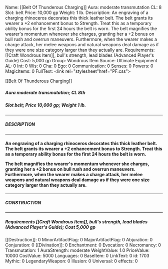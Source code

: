Name: [[Belt Of Thunderous Charging]]
Aura: moderate transmutation
CL: 8
Slot: belt
Price: 10,000 gp
Weight: 1 lb.
Description: An engraving of a charging rhinoceros decorates this thick leather belt. The belt grants its wearer a +2 enhancement bonus to Strength. Treat this as a temporary ability bonus for the first 24 hours the belt is worn. The belt magnifies the wearer's momentum whenever she charges, granting her a +2 bonus on bull rush and overrun maneuvers. Furthermore, when the wearer makes a charge attack, her melee weapons and natural weapons deal damage as if they were one size category larger than they actually are.
Requirements: [[Craft Wondrous Item]], bull's strength, lead blades (Advanced Player's Guide)
Cost: 5,000 gp
Group: Wondrous Item
Source: Ultimate Equipment
AL: 0
Int: 0
Wis: 0
Cha: 0
Ego: 0
Communication: 0
Senses: 0
Powers: 0
MagicItems: 0
FullText: <link rel="stylesheet"href="PF.css"><div class="heading"><p class="alignleft">[[Belt Of Thunderous Charging]]</p><div style="clear: both;"></div></div><div><h5><b>Aura </b>moderate transmutation; <b>CL </b>8th</h5><h5><b>Slot </b>belt; <b>Price </b>10,000 gp; <b>Weight </b>1 lb.</h5></div><hr/><div><h5><b>DESCRIPTION</b></h5></div><hr/><div><h4><p>An engraving of a charging rhinoceros decorates this thick leather belt. The belt grants its wearer a +2 enhancement bonus to Strength. Treat this as a temporary ability bonus for the first 24 hours the belt is worn. </p><p>The belt magnifies the wearer's momentum whenever she charges, granting her a +2 bonus on bull rush and overrun maneuvers. Furthermore, when the wearer makes a charge attack, her melee weapons and natural weapons deal damage as if they were one size category larger than they actually are.</p></h4></div><hr/><div><h5><b>CONSTRUCTION</b></h5></div><hr/><div><h5><b>Requirements </b>[[Craft Wondrous Item]], <i>bull's strength</i>, <i>lead blades (Advanced Player's Guide)</i>; <b>Cost </b>5,000 gp</h5></div>
[[Destruction]]: 0
MinorArtifactFlag: 0
MajorArtifactFlag: 0
Abjuration: 0
Conjuration: 0
[[Divination]]: 0
Enchantment: 0
Evocation: 0
Necromancy: 0
Transmutation: 1
AuraStrength: moderate
WeightValue: 1.0
PriceValue: 10000
CostValue: 5000
Languages: 0
BaseItem: 0
LinkText: 0
id: 1703
Mythic: 0
LegendaryWeapon: 0
Illusion: 0
Universal: 0
effects: 0
